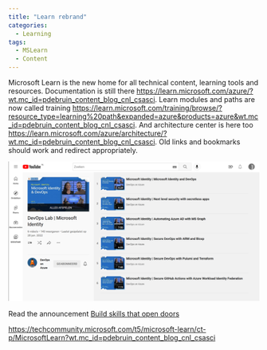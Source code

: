 ```yaml
---
title: "Learn rebrand"
categories:
  - Learning
tags:
  - MSLearn
  - Content
---
```


Microsoft Learn is the new home for all technical content, learning tools and resources. Documentation is still there https://learn.microsoft.com/azure/?wt.mc_id=pdebruin_content_blog_cnl_csasci. Learn modules and paths are now called training https://learn.microsoft.com/training/browse/?resource_type=learning%20path&expanded=azure&products=azure&wt.mc_id=pdebruin_content_blog_cnl_csasci. And architecture center is here too https://learn.microsoft.com/azure/architecture/?wt.mc_id=pdebruin_content_blog_cnl_csasci. Old links and bookmarks should work and redirect appropriately. 

![Identity videos](../assets/images/20220819-identityvideos.png)


Read the announcement [Build skills that open doors](https://techcommunity.microsoft.com/t5/microsoft-learn-blog/build-skills-that-open-doors-with-microsoft-learn/ba-p/3614011?wt.mc_id=pdebruin_content_blog_cnl_csasci)



https://techcommunity.microsoft.com/t5/microsoft-learn/ct-p/MicrosoftLearn?wt.mc_id=pdebruin_content_blog_cnl_csasci

